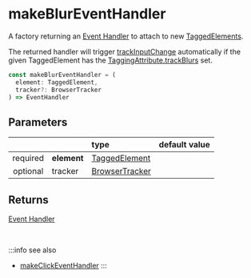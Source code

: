 # makeBlurEventHandler

A factory returning an [Event Handler](https://developer.mozilla.org/en-US/docs/Web/Events/Event_handlers) to attach to new [TaggedElements](/tracking/api-reference/definitions/TaggedElement.md).

The returned handler will trigger [trackInputChange](/tracking/api-reference/eventTrackers/trackInputChange.md) automatically if the given TaggedElement has the [TaggingAttribute.trackBlurs](/tracking/api-reference/definitions/TaggingAttribute.md#taggingattributetrackblurs) set.

```typescript
const makeBlurEventHandler = (
  element: TaggedElement, 
  tracker?: BrowserTracker
) => EventHandler
```

## Parameters
|          |             | type                                                                  | default value
| :-:      | :--         | :--                                                                   | :--           
| required | **element** | [TaggedElement](/tracking/api-reference/definitions/TaggedElement.md) |
| optional | tracker     | [BrowserTracker](/tracking/api-reference/general/BrowserTracker.md)   |


## Returns 
[Event Handler](https://developer.mozilla.org/en-US/docs/Web/Events/Event_handlers)

<br />

:::info see also
- [makeClickEventHandler](/tracking/api-reference/mutationObserver/makeClickEventHandler.md)
:::
